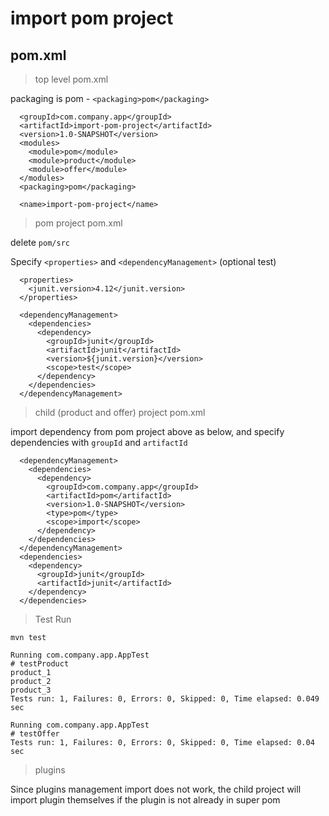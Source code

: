 # import pom project

## pom.xml

> top level pom.xml

packaging is pom - `<packaging>pom</packaging>`

```
  <groupId>com.company.app</groupId>
  <artifactId>import-pom-project</artifactId>
  <version>1.0-SNAPSHOT</version>
  <modules>
    <module>pom</module>
    <module>product</module>
    <module>offer</module>
  </modules>
  <packaging>pom</packaging>

  <name>import-pom-project</name>
```

> pom project pom.xml

delete `pom/src`

Specify `<properties>` and `<dependencyManagement>` (optional <scope>test</scope>)

```
  <properties>
    <junit.version>4.12</junit.version>
  </properties>

  <dependencyManagement>
    <dependencies>
      <dependency>
        <groupId>junit</groupId>
        <artifactId>junit</artifactId>
        <version>${junit.version}</version>
        <scope>test</scope>
      </dependency>
    </dependencies>
  </dependencyManagement>
```

> child (product and offer) project pom.xml

import dependency from pom project above as below, and specify dependencies with `groupId` and `artifactId`

```
  <dependencyManagement>
    <dependencies>
      <dependency>
        <groupId>com.company.app</groupId>
        <artifactId>pom</artifactId>
        <version>1.0-SNAPSHOT</version>
        <type>pom</type>
        <scope>import</scope>
      </dependency>
    </dependencies>
  </dependencyManagement>
  <dependencies>
    <dependency>
      <groupId>junit</groupId>
      <artifactId>junit</artifactId>
    </dependency>
  </dependencies>
```

> Test Run

`mvn test`

```
Running com.company.app.AppTest
# testProduct
product_1
product_2
product_3
Tests run: 1, Failures: 0, Errors: 0, Skipped: 0, Time elapsed: 0.049 sec

Running com.company.app.AppTest
# testOffer
Tests run: 1, Failures: 0, Errors: 0, Skipped: 0, Time elapsed: 0.04 sec
```

> plugins

Since plugins management import does not work, 
the child project will import plugin themselves if the plugin is not already in super pom
